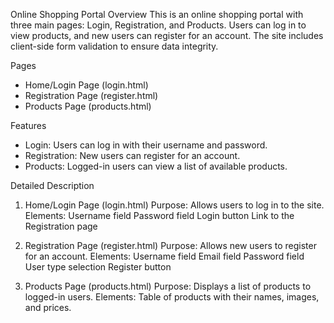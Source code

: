 Online Shopping Portal
Overview
This is an online shopping portal with three main pages: Login, Registration, and Products. Users can log in to view products, and new users can register for an account. The site includes client-side form validation to ensure data integrity.

Pages
* Home/Login Page (login.html)
* Registration Page (register.html)
* Products Page (products.html)

Features

* Login: Users can log in with their username and password.
* Registration: New users can register for an account.
* Products: Logged-in users can view a list of available products.

Detailed Description

1. Home/Login Page (login.html)
Purpose: Allows users to log in to the site.
Elements:
Username field
Password field
Login button
Link to the Registration page

2. Registration Page (register.html)
Purpose: Allows new users to register for an account.
Elements:
Username field
Email field
Password field
User type selection
Register button

3. Products Page (products.html)
Purpose: Displays a list of products to logged-in users.
Elements:
Table of products with their names, images, and prices.

